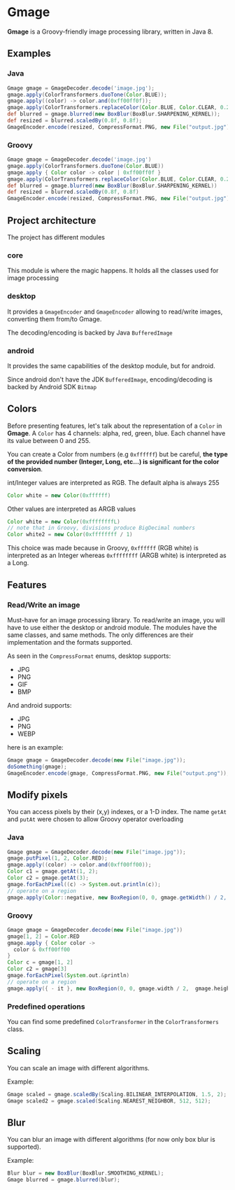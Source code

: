 # Gmage

**Gmage** is a Groovy-friendly image processing library, written in Java 8.

## Examples

### Java

```groovy
Gmage gmage = GmageDecoder.decode('image.jpg');
gmage.apply(ColorTransformers.duoTone(Color.BLUE));
gmage.apply((color) -> color.and(0xff00ff0f));
gmage.apply(ColorTransformers.replaceColor(Color.BLUE, Color.CLEAR, 0.25f));
def blurred = gmage.blurred(new BoxBlur(BoxBlur.SHARPENING_KERNEL));
def resized = blurred.scaledBy(0.8f, 0.8f);
GmageEncoder.encode(resized, CompressFormat.PNG, new File("output.jpg"));
```

### Groovy

```groovy
Gmage gmage = GmageDecoder.decode('image.jpg')
gmage.apply(ColorTransformers.duoTone(Color.BLUE))
gmage.apply { Color color -> color | 0xff00ff0f }
gmage.apply(ColorTransformers.replaceColor(Color.BLUE, Color.CLEAR, 0.25f))
def blurred = gmage.blurred(new BoxBlur(BoxBlur.SHARPENING_KERNEL))
def resized = blurred.scaledBy(0.8f, 0.8f)
GmageEncoder.encode(resized, CompressFormat.PNG, new File("output.jpg"))
```

## Project architecture

The project has different modules

### core

This module is where the magic happens. It holds all the classes used for image processing

### desktop

It provides a `GmageEncoder` and `GmageEncoder` allowing to read/write images, converting them
from/to Gmage.

The decoding/encoding is backed by Java `BufferedImage`

### android

It provides the same capabilities of the desktop module, but for android.

Since android don't have the JDK `BufferedImage`, encoding/decoding is backed by Android
SDK `Bitmap`

## Colors

Before presenting features, let's talk about the representation of a `Color` in **Gmage**. A `Color`
has 4 channels: alpha, red, green, blue. Each channel have its value between 0 and 255.

You can create a Color from numbers (e.g `0xffffff`) but be careful,
**the type of the provided number (Integer, Long, etc...) is significant for the color conversion**.

int/Integer values are interpreted as RGB. The default alpha is always 255

```groovy
Color white = new Color(0xffffff)
```

Other values are interpreted as ARGB values

```groovy
Color white = new Color(0xffffffffL)
// note that in Groovy, divisions produce BigDecimal numbers
Color white2 = new Color(0xffffffff / 1)
```

This choice was made because in Groovy, `0xffffff` (RGB white) is interpreted as an Integer whereas
`0xffffffff` (ARGB white) is interpreted as a Long.

## Features

### Read/Write an image

Must-have for an image processing library. To read/write an image, you will have to use either the
desktop or android module. The modules have the same classes, and same methods. The only differences
are their implementation and the formats supported.

As seen in the `CompressFormat` enums, desktop supports:

- JPG
- PNG
- GIF
- BMP

And android supports:

- JPG
- PNG
- WEBP

here is an example:

```groovy
Gmage gmage = GmageDecoder.decode(new File("image.jpg"));
doSomething(gmage);
GmageEncoder.encode(gmage, CompressFormat.PNG, new File("output.png"));
```

## Modify pixels

You can access pixels by their (x,y) indexes, or a 1-D index. The name `getAt` and `putAt` were
chosen to allow Groovy operator overloading

### Java

```groovy
Gmage gmage = GmageDecoder.decode(new File("image.jpg"));
gmage.putPixel(1, 2, Color.RED);
gmage.apply((color) -> color.and(0xff00ff00));
Color c1 = gmage.getAt(1, 2);
Color c2 = gmage.getAt(3);
gmage.forEachPixel((c) -> System.out.println(c));
// operate on a region
gmage.apply(Color::negative, new BoxRegion(0, 0, gmage.getWidth() / 2,  gmage.getHeight() / 2));
```

### Groovy

```groovy
Gmage gmage = GmageDecoder.decode(new File("image.jpg"))
gmage[1, 2] = Color.RED
gmage.apply { Color color ->
  color & 0xff00ff00
}
Color c = gmage[1, 2]
Color c2 = gmage[3]
gmage.forEachPixel(System.out.&println)
// operate on a region
gmage.apply({ - it }, new BoxRegion(0, 0, gmage.width / 2,  gmage.height / 2))
```

### Predefined operations

You can find some predefined `ColorTransformer` in the `ColorTransformers` class.

## Scaling

You can scale an image with different algorithms.

Example:

```groovy
Gmage scaled = gmage.scaledBy(Scaling.BILINEAR_INTERPOLATION, 1.5, 2);
Gmage scaled2 = gmage.scaled(Scaling.NEAREST_NEIGHBOR, 512, 512);
```

## Blur

You can blur an image with different algorithms (for now only box blur is supported).

Example:

```groovy
Blur blur = new BoxBlur(BoxBlur.SMOOTHING_KERNEL);
Gmage blurred = gmage.blurred(blur);
```
